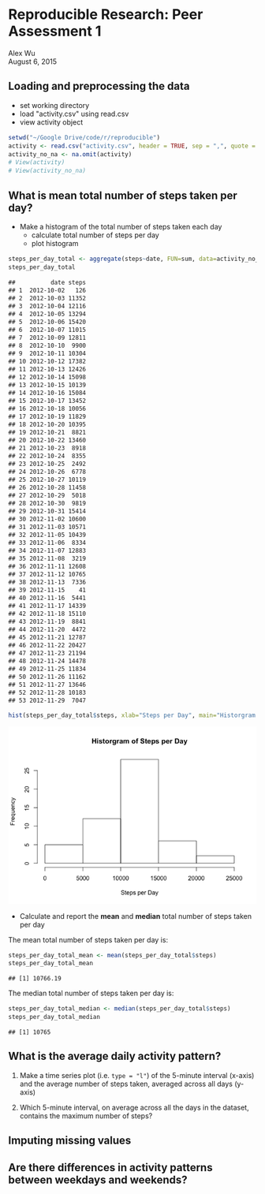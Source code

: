 # Reproducible Research: Peer Assessment 1
Alex Wu  
August 6, 2015  


## Loading and preprocessing the data

- set working directory
- load "activity.csv" using read.csv
- view activity object


```r
setwd("~/Google Drive/code/r/reproducible")
activity <- read.csv("activity.csv", header = TRUE, sep = ",", quote = "\"")
activity_no_na <- na.omit(activity)
# View(activity)
# View(activity_no_na)
```


## What is mean total number of steps taken per day?

- Make a histogram of the total number of steps taken each day
    - calculate total number of steps per day
    - plot histogram


```r
steps_per_day_total <- aggregate(steps~date, FUN=sum, data=activity_no_na)
steps_per_day_total
```

```
##          date steps
## 1  2012-10-02   126
## 2  2012-10-03 11352
## 3  2012-10-04 12116
## 4  2012-10-05 13294
## 5  2012-10-06 15420
## 6  2012-10-07 11015
## 7  2012-10-09 12811
## 8  2012-10-10  9900
## 9  2012-10-11 10304
## 10 2012-10-12 17382
## 11 2012-10-13 12426
## 12 2012-10-14 15098
## 13 2012-10-15 10139
## 14 2012-10-16 15084
## 15 2012-10-17 13452
## 16 2012-10-18 10056
## 17 2012-10-19 11829
## 18 2012-10-20 10395
## 19 2012-10-21  8821
## 20 2012-10-22 13460
## 21 2012-10-23  8918
## 22 2012-10-24  8355
## 23 2012-10-25  2492
## 24 2012-10-26  6778
## 25 2012-10-27 10119
## 26 2012-10-28 11458
## 27 2012-10-29  5018
## 28 2012-10-30  9819
## 29 2012-10-31 15414
## 30 2012-11-02 10600
## 31 2012-11-03 10571
## 32 2012-11-05 10439
## 33 2012-11-06  8334
## 34 2012-11-07 12883
## 35 2012-11-08  3219
## 36 2012-11-11 12608
## 37 2012-11-12 10765
## 38 2012-11-13  7336
## 39 2012-11-15    41
## 40 2012-11-16  5441
## 41 2012-11-17 14339
## 42 2012-11-18 15110
## 43 2012-11-19  8841
## 44 2012-11-20  4472
## 45 2012-11-21 12787
## 46 2012-11-22 20427
## 47 2012-11-23 21194
## 48 2012-11-24 14478
## 49 2012-11-25 11834
## 50 2012-11-26 11162
## 51 2012-11-27 13646
## 52 2012-11-28 10183
## 53 2012-11-29  7047
```

```r
hist(steps_per_day_total$steps, xlab="Steps per Day", main="Historgram of Steps per Day")
```

![](./PA1_template_files/figure-html/unnamed-chunk-2-1.png) 


- Calculate and report the **mean** and **median** total number of steps taken per day



The mean total number of steps taken per day is:

```r
steps_per_day_total_mean <- mean(steps_per_day_total$steps)
steps_per_day_total_mean
```

```
## [1] 10766.19
```


The median total number of steps taken per day is:

```r
steps_per_day_total_median <- median(steps_per_day_total$steps)
steps_per_day_total_median
```

```
## [1] 10765
```

## What is the average daily activity pattern?

1. Make a time series plot (i.e. `type = "l"`) of the 5-minute interval (x-axis) and the average number of steps taken, averaged across all days (y-axis)

2. Which 5-minute interval, on average across all the days in the dataset, contains the maximum number of steps?


## Imputing missing values



## Are there differences in activity patterns between weekdays and weekends?
